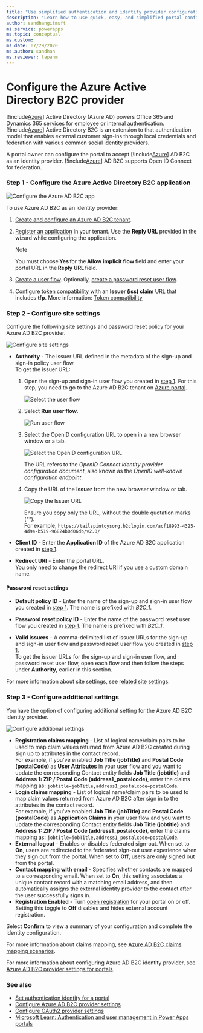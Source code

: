 ```yaml
---
title: "Use simplified authentication and identity provider configuration (Preview) | MicrosoftDocs"
description: "Learn how to use quick, easy, and simplified portal configuration for authentication."
author: sandhangitmsft
ms.service: powerapps
ms.topic: conceptual
ms.custom: 
ms.date: 07/29/2020
ms.author: sandhan
ms.reviewer: tapanm
---
```


# Configure the Azure Active Directory B2C provider

[!include[Azure](../../../includes/pn-azure-shortest.md)] Active Directory (Azure AD) powers Office 365 and Dynamics 365 services for employee or internal authentication. [!include[Azure](../../../includes/pn-azure-shortest.md)] Active Directory B2C is an extension to that authentication model that enables external customer sign-ins through local credentials and federation with various common social identity providers.

A portal owner can configure the portal to accept [!include[Azure](../../../includes/pn-azure-shortest.md)] AD B2C as an identity provider. [!include[Azure](../../../includes/pn-azure-shortest.md)] AD B2C supports Open ID Connect for federation.

### Step 1 - Configure the Azure Active Directory B2C application

![Configure the Azure AD B2C app](media/use-simplified-authentication-configuration/configure-ad-b2c-step1.png "Configure the Azure AD B2C app")

To use Azure AD B2C as an identity provider:

1. [Create and configure an Azure AD B2C tenant](https://docs.microsoft.com/azure/active-directory-b2c/tutorial-create-tenant).

1. [Register an application](https://docs.microsoft.com/azure/active-directory-b2c/tutorial-register-applications?tabs=applications#register-a-web-application) in your tenant. Use the **Reply URL** provided in the wizard while configuring the application.

    > [!NOTE]
    > You must choose **Yes** for the **Allow implicit flow** field and enter your portal URL in the **Reply URL** field.

1. [Create a user flow](https://docs.microsoft.com/azure/active-directory-b2c/tutorial-create-user-flows#create-a-sign-up-and-sign-in-user-flow). Optionally, [create a password reset user flow](https://docs.microsoft.com/azure/active-directory-b2c/tutorial-create-user-flows#create-a-password-reset-user-flow).

1. [Configure token compatibility](https://docs.microsoft.com/azure/active-directory-b2c/configure-tokens#configure-token-compatibility) with an **Issuer (iss) claim** URL that includes **tfp**. More information: [Token compatibility](https://docs.microsoft.com/azure/active-directory-b2c/tokens-overview#compatibility)

### Step 2 - Configure site settings

Configure the following site settings and password reset policy for your Azure AD B2C provider.

![Configure site settings](media/use-simplified-authentication-configuration/configure-ad-b2c-step2.png "Configure site settings")

- **Authority** - The issuer URL defined in the metadata of the sign-up and sign-in policy user flow.​
<br> To get the issuer URL:

   1. Open the sign-up and sign-in user flow you created in [step 1](#step-1---configure-the-azure-active-directory-b2c-application). For this step, you need to go to the Azure AD B2C tenant on [Azure portal](https://portal.azure.com).

        ![Select the user flow](media/use-simplified-authentication-configuration/user-flow.png "Select the user flow")

   1. Select **Run user flow**.

        ![Run user flow](media/use-simplified-authentication-configuration/run-user-flow.png "Run user flow")

   1. Select the OpenID configuration URL to open in a new browser window or a tab.

        ![Select the OpenID configuration URL](media/use-simplified-authentication-configuration/select-openid-configuration-url.png "Select the OpenID configuration URL")
        
        The URL refers to the *OpenID Connect identity provider configuration document*, also known as the *OpenID well-known configuration endpoint*.

   1. Copy the URL of the **Issuer** from the new browser window or tab.

        ![Copy the Issuer URL](media/use-simplified-authentication-configuration/issuer-url.png "Copy the Issuer URL")

        Ensure you copy only the URL, without the double quotation marks (*""*). <br> For example, `https://tailspintoysorg.b2clogin.com/acf18993-4325-4d94-b519-96824b0d06db/v2.0/`

- **Client ID​** - Enter the **Application ID** of the Azure AD B2C application created in [step 1](#step-1---configure-the-azure-active-directory-b2c-application).

- **Redirect URI** - Enter the portal URL. <br> You only need to change the redirect URI if you use a custom domain name.

#### Password reset settings

- **Default policy ID** - Enter the name of the sign-up and sign-in user flow you created in [step 1](#step-1---configure-the-azure-active-directory-b2c-application). The name is prefixed with *B2C_1*.

- **Password reset policy ID** - Enter the name of the password reset user flow you created in [step 1](#step-1---configure-the-azure-active-directory-b2c-application). The name is prefixed with *B2C_1*.

- **Valid issuers** - A comma-delimited list of issuer URLs for the sign-up and sign-in user flow and password reset user flow you created in [step 1](#step-1---configure-the-azure-active-directory-b2c-application). 
<br> To get the issuer URLs for the sign-up and sign-in user flow, and password reset user flow, open each flow and then follow the steps under **Authority**, earlier in this section.

For more information about site settings, see [related site settings](azure-ad-b2c.md#related-site-settings).

### Step 3 - Configure additional settings

You have the option of configuring additional setting for the Azure AD B2C identity provider.

![Configure additional settings](media/use-simplified-authentication-configuration/configure-ad-b2c-step3.png "Configure additional settings")

- **Registration claims mapping​** - List of logical name/claim pairs to be used to map claim values returned from Azure AD B2C created during sign up to attributes in the contact record. <br> 
For example, if you've enabled **Job Title (jobTitle)** and **Postal Code (postalCode)** as **User Attributes** in your user flow and you want to update the corresponding Contact entity fields **Job Title (jobtitle)** and **Address 1: ZIP / Postal Code (address1_postalcode)**, enter the claims mapping as: ```jobtitle=jobTitle,address1_postalcode=postalCode```.
- **Login claims mapping** - List of logical name/claim pairs to be used to map claim values returned from Azure AD B2C after sign in to the attributes in the contact record. <br> 
For example, if you've enabled **Job Title (jobTitle)** and **Postal Code (postalCode)** as **Application Claims** in your user flow and you want to update the corresponding Contact entity fields **Job Title (jobtitle)** and **Address 1: ZIP / Postal Code (address1_postalcode)**, enter the claims mapping as: ```jobtitle=jobTitle,address1_postalcode=postalCode```.
- **External logout** - Enables or disables federated sign-out. When set to **On**, users are redirected to the federated sign-out user experience when they sign out from the portal. When set to **Off**, users are only signed out from the portal.
- **Contact mapping with email** - Specifies whether contacts are mapped to a corresponding email. When set to **On**, this setting associates a unique contact record with a matching email address, and then automatically assigns the external identity provider to the contact after the user successfully signs in.
- **Registration Enabled**​ - Turn [open registration](configure-portal-authentication.md#open-registration) for your portal on or off. Setting this toggle to **Off** disables and hides external account registration.

Select **Confirm** to view a summary of your configuration and complete the identity configuration.

For more information about claims mapping, see [Azure AD B2C claims mapping scenarios](azure-ad-b2c.md#claims-mapping).

For more information about configuring Azure AD B2C identity provider, see [Azure AD B2C provider settings for portals](azure-ad-b2c.md#customize-the--ad-b2c-user-interface).

### See also

- [Set authentication identity for a portal](set-authentication-identity.md)
- [Configure Azure AD B2C provider settings](azure-ad-b2c.md)
- [Configure OAuth2 provider settings](configure-oauth2-settings.md)
- [Microsoft Learn: Authentication and user management in Power Apps portals](https://docs.microsoft.com/learn/modules/authentication-user-management/)
